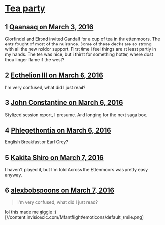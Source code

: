 # [Tea party](https://community.fantasyflightgames.com/topic/204392-tea-party/)

## 1 [Qaanaaq on March 3, 2016](https://community.fantasyflightgames.com/topic/204392-tea-party/?do=findComment&comment=2082390)

Glorfindel and Elrond invited Gandalf for a cup of tea in the ettenmoors. The ents fought of most of the nuisance. Some of these decks are so strong with all the new noldor support. First time i feel things are at least partly in my hands. The tea was nice, but i thirst for something hotter, where dost thou linger flame if the west?

## 2 [Ecthelion III on March 6, 2016](https://community.fantasyflightgames.com/topic/204392-tea-party/?do=findComment&comment=2087487)

I'm very confused, what did I just read?

## 3 [John Constantine on March 6, 2016](https://community.fantasyflightgames.com/topic/204392-tea-party/?do=findComment&comment=2087498)

Stylized session report, I presume. And longing for the next saga box.

## 4 [Phlegethontia on March 6, 2016](https://community.fantasyflightgames.com/topic/204392-tea-party/?do=findComment&comment=2087635)

English Breakfast or Earl Grey?

## 5 [Kakita Shiro on March 7, 2016](https://community.fantasyflightgames.com/topic/204392-tea-party/?do=findComment&comment=2088148)

I haven't played it, but I'm told Across the Ettenmoors was pretty easy anyway.

## 6 [alexbobspoons on March 7, 2016](https://community.fantasyflightgames.com/topic/204392-tea-party/?do=findComment&comment=2089651)

> I'm very confused, what did I just read?

lol this made me giggle :) [//content.invisioncic.com/Mfantflight/emoticons/default_smile.png]

